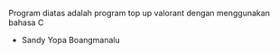 Program diatas adalah program top up valorant dengan menggunakan bahasa C

- Sandy Yopa Boangmanalu
